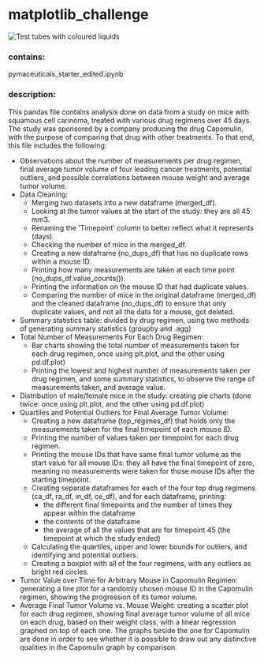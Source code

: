 # matplotlib_challenge

![Test tubes with coloured liquids](/images/testTube.jpg)

### contains:
pymaceuticals_starter_edited.ipynb 

### description:
This pandas file contains analysis done on data from a study on mice with squamous cell carinoma, treated with various drug regimens over 45 days. The study was sponsored by a company producing the drug Capomulin, with the purpose of comparing that drug with other treatments. To that end, this file includes the following:
* Observations about the number of measurements per drug regimen, final average tumor volume of four leading cancer treatments, potential outliers, and possible correlations between mouse weight and average tumor volume.
* Data Cleaning:
    * Merging two datasets into a new dataframe (merged_df).
    * Looking at the tumor values at the start of the study: they are all 45 mm3.
    *  Renaming the 'Timepoint' column to better reflect what it represents (days).
    * Checking the number of mice in the merged_df.
    * Creating a new dataframe (no_dups_df) that has no duplicate rows within a mouse ID.
    * Printing how many measurements are taken at each time point (no_dups_df.value_counts()).
    * Printing the information on the mouse ID that had duplicate values.
    * Comparing the number of mice in the original dataframe    (merged_df) and the cleaned dataframe (no_dups_df) to ensure that only duplicate values, and not all the data for a mouse, got deleted.
* Summary statistics table: divided by drug regimen, using two methods of generating summary statistics (groupby and .agg)
* Total Number of Measurements For Each Drug Regimen:
    * Bar charts showing the total number of measurements taken for each drug regimen, once using plt.plot, and the other using pd.df.plot)
    * Printing the lowest and highest number of measurements taken per drug regimen, and some summary statistics, to observe the range of measurements taken, and average value.
* Distribution of male/female mice in the study: creating pie charts (done twice: once using plt.plot, and the other using pd.df.plot)
* Quartiles and Potential Outliers for Final Average Tumor Volume:
    * Creating a new dataframe (top_regimes_df) that holds only the measurements taken for the final timepoint of each mouse ID.
    * Printing the number of values taken per timepoint for each drug regimen.
    * Printing the mouse IDs that have same final tumor volume as the start value for all mouse IDs: they all have the final timepoint of zero, meaning no measurements were taken for those mouse IDs after the starting timepoint.
    * Creating separate dataframes for each of the four top drug regimens (ca_df, ra_df, in_df, ce_df), and for each dataframe, printing:
        * the different final timepoints and the number of times they appear within the dataframe
        * the contents of the dataframe
        * the average of all the values that are for timepoint 45 (the timepoint at which the study ended)
    * Calculating the quartiles, upper and lower bounds for outliers, and identifying and potential outliers.
    * Creating a boxplot with all of the four regimens, with any outliers as bright red circles.
* Tumor Value over Time for Arbitrary Mouse in Capomulin Regimen: generating a line plot for a randomly chosen mouse ID in the Capomulin regimen, showing the progression of its tumor volume.
* Average Final Tumor Volume vs. Mouse Weight: creating a scatter plot for each drug regimen, showing final average tumor volume of all mice on each drug, based on their weight class, with a linear regression graphed on top of each one. The graphs beside the one for Capomulin are done in order to see whether it is possible to draw out any distinctive qualities in the Capomulin graph by comparison.


